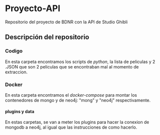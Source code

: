 # Proyecto-API
Repositorio del proyecto de BDNR con la API de Studio Ghibli

## Descripción del repositorio
### Codigo
En esta carpeta encontramos los scripts de *python*, la lista de peliculas y 2 .JSON que son 2 peliculas que se encontraban mal al momento de extraccion.
### Docker 
En esta carpeta encontramos el *docker-compose* para montar los contenedores de mongo y de neo4j: "mong" y "neo4j" respectivamente. 
#### plugins y data
En estas carpetas, se van a meter los plugins para hacer la conexion de mongodb a neo4j, al igual que las instrucciones de como hacerlo.





